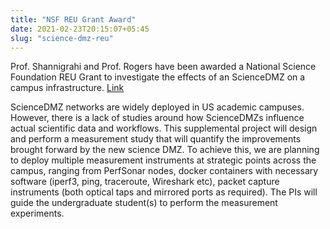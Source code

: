 ```yaml
---
title: "NSF REU Grant Award"
date: 2021-02-23T20:15:07+05:45
slug: "science-dmz-reu"
---
```

Prof. Shannigrahi and Prof. Rogers have been awarded a National Science Foundation REU Grant to investigate the effects of an ScienceDMZ on a campus infrastructure.  [Link](https://nsf.gov/awardsearch/showAward?AWD_ID=2019163)

ScienceDMZ networks are widely deployed in US academic campuses. However, there is a lack of studies around how ScienceDMZs influence actual scientific data and workflows. This supplemental project will design and perform a measurement study that will quantify the improvements brought forward by the new science DMZ. To achieve this, we are planning to deploy multiple measurement instruments at strategic points across the campus, ranging from PerfSonar nodes, docker containers with necessary software (iperf3, ping, traceroute, Wireshark etc), packet capture instruments (both optical taps and mirrored ports as required). The PIs will guide the undergraduate student(s) to perform the measurement experiments.
